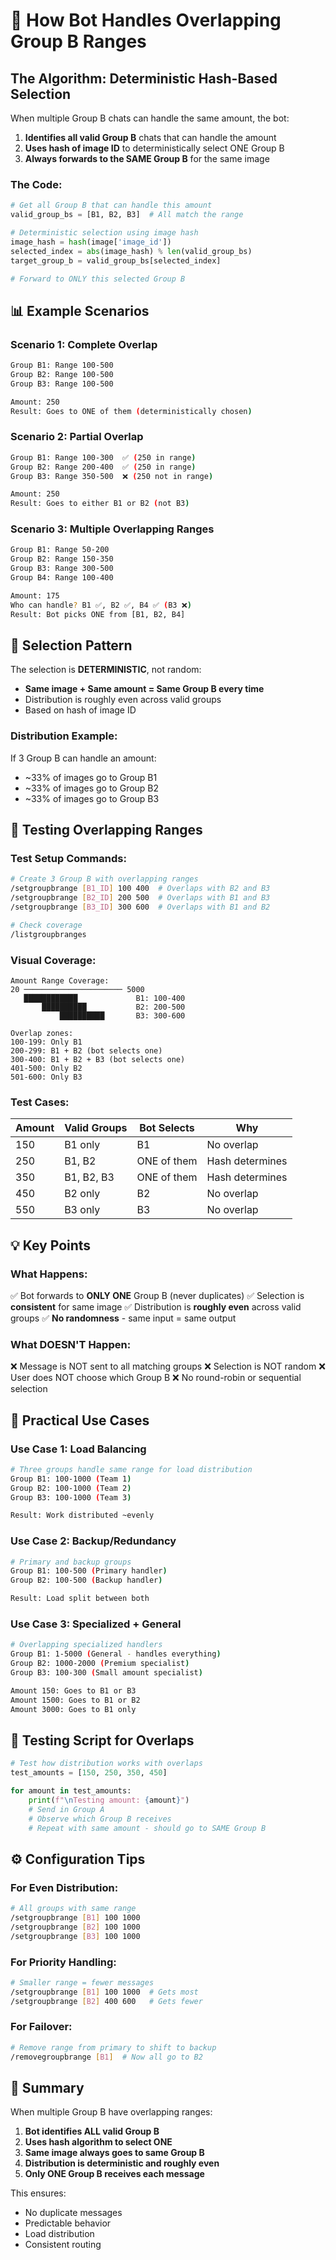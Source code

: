 # 🔄 How Bot Handles Overlapping Group B Ranges

## The Algorithm: Deterministic Hash-Based Selection

When multiple Group B chats can handle the same amount, the bot:
1. **Identifies all valid Group B** chats that can handle the amount
2. **Uses hash of image ID** to deterministically select ONE Group B
3. **Always forwards to the SAME Group B** for the same image

### The Code:
```python
# Get all Group B that can handle this amount
valid_group_bs = [B1, B2, B3]  # All match the range

# Deterministic selection using image hash
image_hash = hash(image['image_id'])
selected_index = abs(image_hash) % len(valid_group_bs)
target_group_b = valid_group_bs[selected_index]

# Forward to ONLY this selected Group B
```

## 📊 Example Scenarios

### Scenario 1: Complete Overlap
```bash
Group B1: Range 100-500
Group B2: Range 100-500
Group B3: Range 100-500

Amount: 250
Result: Goes to ONE of them (deterministically chosen)
```

### Scenario 2: Partial Overlap
```bash
Group B1: Range 100-300  ✅ (250 in range)
Group B2: Range 200-400  ✅ (250 in range)
Group B3: Range 350-500  ❌ (250 not in range)

Amount: 250
Result: Goes to either B1 or B2 (not B3)
```

### Scenario 3: Multiple Overlapping Ranges
```bash
Group B1: Range 50-200   
Group B2: Range 150-350  
Group B3: Range 300-500  
Group B4: Range 100-400  

Amount: 175
Who can handle? B1 ✅, B2 ✅, B4 ✅ (B3 ❌)
Result: Bot picks ONE from [B1, B2, B4]
```

## 🎲 Selection Pattern

The selection is **DETERMINISTIC**, not random:
- **Same image + Same amount = Same Group B every time**
- Distribution is roughly even across valid groups
- Based on hash of image ID

### Distribution Example:
If 3 Group B can handle an amount:
- ~33% of images go to Group B1
- ~33% of images go to Group B2  
- ~33% of images go to Group B3

## 🧪 Testing Overlapping Ranges

### Test Setup Commands:
```bash
# Create 3 Group B with overlapping ranges
/setgroupbrange [B1_ID] 100 400  # Overlaps with B2 and B3
/setgroupbrange [B2_ID] 200 500  # Overlaps with B1 and B3
/setgroupbrange [B3_ID] 300 600  # Overlaps with B1 and B2

# Check coverage
/listgroupbranges
```

### Visual Coverage:
```
Amount Range Coverage:
20 ────────────────────── 5000
   ████████████             B1: 100-400
       ██████████           B2: 200-500
           ██████████       B3: 300-600

Overlap zones:
100-199: Only B1
200-299: B1 + B2 (bot selects one)
300-400: B1 + B2 + B3 (bot selects one)
401-500: Only B2
501-600: Only B3
```

### Test Cases:

| Amount | Valid Groups | Bot Selects | Why |
|--------|-------------|------------|-----|
| 150 | B1 only | B1 | No overlap |
| 250 | B1, B2 | ONE of them | Hash determines |
| 350 | B1, B2, B3 | ONE of them | Hash determines |
| 450 | B2 only | B2 | No overlap |
| 550 | B3 only | B3 | No overlap |

## 💡 Key Points

### What Happens:
✅ Bot forwards to **ONLY ONE** Group B (never duplicates)
✅ Selection is **consistent** for same image
✅ Distribution is **roughly even** across valid groups
✅ **No randomness** - same input = same output

### What DOESN'T Happen:
❌ Message is NOT sent to all matching groups
❌ Selection is NOT random
❌ User does NOT choose which Group B
❌ No round-robin or sequential selection

## 🔧 Practical Use Cases

### Use Case 1: Load Balancing
```bash
# Three groups handle same range for load distribution
Group B1: 100-1000 (Team 1)
Group B2: 100-1000 (Team 2)
Group B3: 100-1000 (Team 3)

Result: Work distributed ~evenly
```

### Use Case 2: Backup/Redundancy
```bash
# Primary and backup groups
Group B1: 100-500 (Primary handler)
Group B2: 100-500 (Backup handler)

Result: Load split between both
```

### Use Case 3: Specialized + General
```bash
# Overlapping specialized handlers
Group B1: 1-5000 (General - handles everything)
Group B2: 1000-2000 (Premium specialist)
Group B3: 100-300 (Small amount specialist)

Amount 150: Goes to B1 or B3
Amount 1500: Goes to B1 or B2
Amount 3000: Goes to B1 only
```

## 📝 Testing Script for Overlaps

```python
# Test how distribution works with overlaps
test_amounts = [150, 250, 350, 450]

for amount in test_amounts:
    print(f"\nTesting amount: {amount}")
    # Send in Group A
    # Observe which Group B receives
    # Repeat with same amount - should go to SAME Group B
```

## ⚙️ Configuration Tips

### For Even Distribution:
```bash
# All groups with same range
/setgroupbrange [B1] 100 1000
/setgroupbrange [B2] 100 1000
/setgroupbrange [B3] 100 1000
```

### For Priority Handling:
```bash
# Smaller range = fewer messages
/setgroupbrange [B1] 100 1000  # Gets most
/setgroupbrange [B2] 400 600   # Gets fewer
```

### For Failover:
```bash
# Remove range from primary to shift to backup
/removegroupbrange [B1]  # Now all go to B2
```

## 🎯 Summary

When multiple Group B have overlapping ranges:
1. **Bot identifies ALL valid Group B**
2. **Uses hash algorithm to select ONE**
3. **Same image always goes to same Group B**
4. **Distribution is deterministic and roughly even**
5. **Only ONE Group B receives each message**

This ensures:
- No duplicate messages
- Predictable behavior
- Load distribution
- Consistent routing
